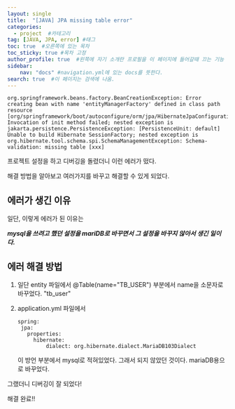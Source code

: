 ```yaml
---
layout: single
title:  "[JAVA] JPA missing table error"
categories: 
  - project  #카테고리
tag: [JAVA, JPA, error] #태그
toc: true  #오른쪽에 있는 목차
toc_sticky: true #목차 고정
author_profile: true  #왼쪽에 자기 소개란 프로필을 이 페이지에 들어갈때 끄는 기능
sidebar:
    nav: "docs" #navigation.yml에 있는 docs를 뜻한다.
search: true  #이 페이지는 검색에 나옴.
---
```


```plaintext
org.springframework.beans.factory.BeanCreationException: Error creating bean with name 'entityManagerFactory' defined in class path resource [org/springframework/boot/autoconfigure/orm/jpa/HibernateJpaConfiguration.class]: Invocation of init method failed; nested exception is jakarta.persistence.PersistenceException: [PersistenceUnit: default] Unable to build Hibernate SessionFactory; nested exception is org.hibernate.tool.schema.spi.SchemaManagementException: Schema-validation: missing table [xxx]
```

프로젝트 설정을 하고 디버깅을 돌렸더니 이런 에러가 떴다.

해결 방법을 알아보고 여러가지를 바꾸고 해결할 수 있게 되었다.

## 에러가 생긴 이유
일단, 이렇게 에러가 된 이유는 

***mysql을 쓰려고 했던 설정을 mariDB로 바꾸면서 그 설정을 바꾸지 않아서 생긴 일이다.***

## 에러 해결 방법
1. 일단 entity 파일에서 @Table(name="TB_USER") 부분에서 name을 소문자로 바꾸었다. "tb_user"
2. application.yml 파일에서 
   
   ```plaintext
   spring:
    jpa:
      properties:
        hibernate:
            dialect: org.hibernate.dialect.MariaDB103Dialect
   ```
   이 방언 부분에서 mysql로 적혀있었다. 그래서 되지 않았던 것이다.
   mariaDB용으로 바꾸었다. 


그랬더니 디버깅이 잘 되었다! 

해결 완료!!